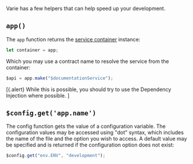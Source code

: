 Varie has a few helpers that can help speed up your development.

## `app()`

The `app` function returns the [service container](/docs/{{version}}/container) instance:

```js
let container = app;
```

Which you may use a contract name to resolve the service from the container:

```js
$api = app.make("$documentationService");
```

[{.alert} While this is possible, you should try to use the Dependency Injection where possible. ]

## `$config.get('app.name')`

The config function gets the value of a configuration variable.
The configuration values may be accessed using "dot" syntax, which includes the name of the file and the option you wish to access.
A default value may be specified and is returned if the configuration option does not exist:

```js
$config.get("env.ENV", "development");
```
